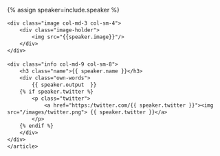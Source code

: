 {% assign speaker=include.speaker %}

<section class="main-content text-center speaker" id="{{ speaker.id }}">
	<article>

	<div class="image col-md-3 col-sm-4">
		<div class="image-holder">
			<img src="{{speaker.image}}"/>
		</div>
	</div>
	
	<div class="info col-md-9 col-sm-8">
		<h3 class="name">{{ speaker.name }}</h3>
		<div class="own-words">
	 		{{ speaker.output  }}
		{% if speaker.twitter %}
			<p class="twitter">
				<a href="https:/twitter.com/{{ speaker.twitter }}"><img src="/images/twitter.png"> {{ speaker.twitter }}</a>
			</p>
	  	{% endif %}
	  	</div> 
   	</div>
 	</article>
</section>

